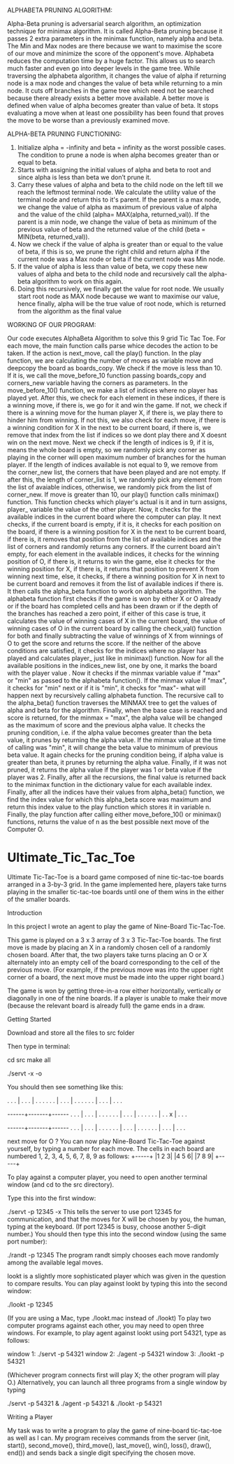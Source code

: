 ALPHABETA PRUNING ALGORITHM:

Alpha-Beta pruning is adversarial search algorithm, an optimization technique for minimax algorithm. It is called Alpha-Beta
pruning because it passes 2 extra parameters in the minimax function, namely alpha and beta. The Min and Max nodes are there
because we want to maximise the score of our move and minimize the score of the opponent's move. Alphabeta reduces the computation time
by a huge factor. This allows us to search much faster and even go into deeper levels in the game tree. While traversing the alphabeta
algorithm, it changes the value of alpha if returning node is a max node and changes the value of beta while returning to a min node. It
cuts off branches in the game tree which need not be searched because there already exists a better move available. A better move is
defined when value of alpha becomes greater than value of beta. It stops evaluating a move when at least one possibility has been found
that proves the move to be worse than a previously examined move.

ALPHA-BETA PRUNING FUNCTIONING:

1.	Initialize alpha = -infinity and beta = infinity as the worst possible cases. The condition to prune a node is when alpha becomes
greater than or equal to beta.
2.	Starts with assigning the initial values of alpha and beta to root and since alpha is less than beta we don’t prune it.
3.	Carry these values of alpha and beta to the child node on the left till we reach the leftmost terminal node. We calculate the
utility value of the terminal node and return this to it's parent. If the parent is a max node, we change the value of alpha as maximum
of previous value of alpha and the value of the child (alpha= MAX(alpha, returned_val)). If the parent is a min node, we change the
value of beta as minimum of the previous value of beta and the returned value of the child (beta = MIN(beta, returned_val)).
4. Now we check if the value of alpha is greater than or equal to the value of beta, if this is so, we prune the right child and return
alpha if the current node was a Max node or beta if the current node was Min node.
5. If the value of alpha is less than value of beta, we copy these new values of alpha and beta to the child node and recursively call
the alpha-beta algorithm to work on this again.
6. Doing this recursively, we finally get the value for root node. We usually start root node as MAX node because we want to maximise our
value, hence finally, alpha will be the true value of root node, which is returned from the algorithm as the final value

WORKING OF OUR PROGRAM:

Our code executes AlphaBeta Algorithm to solve this 9 grid Tic Tac Toe.
For each move, the main function calls parse whice decodes the action to be taken.
If the action is next_move, call the play() function. In the play function, we are calculating the number of moves as variable move and deepcopy the board as boards_copy. We check if the move is less than 10.
If it is, we call the move_before_10 function passing boards_copy and corners_new variable having the corners as parameters. In the move_before_10() function, we make a list of indices where no player has played yet. After this, we check for each element in these indices, if there is a winning move, if there is, we go for it and win the game.
If not, we check if there is a winning move for the human player X, if there is, we play there to hinder him from winning.
If not this, we also check for each move, if there is a winning condition for X in the next to be current board, if there is, we remove that index from the list if indices so we dont play there and X doesnt win on the next move. Next we check if the length of indices is 9, if it is, means the whole board is empty, so we randomly pick any corner as playing in the corner will open maximum number of branches for the human player. If the length of indices available is not equal to 9, we remove from the corner_new list, the corners that have been played and are not empty. If after this, the length of corner_list is 1, we randomly pick any element from the list of avaiable indices, otherwise, we randomly pick from the list of corner_new.
 If move is greater than 10, our play() function calls minimax() function. This function checks which player's actual is it and in turn assigns, player_ variable the value of the other player. Now, it checks for the available indices in the current board where the computer can play. It next checks, if the current board is empty, if it is, it checks for each position on the board, if there is a winning position for X in the next to be current board, if there is, it removes that position from the list of available indices  and the list of corners and randomly returns any corners. If the current board ain't empty, for each element in the available indices, it checks for the winning position of O, if there is, it returns to win the game, else it checks for the winning position for X, if there is, it returns that position to prevent X from winning next time, else, it checks, if there a winning position for X in next to be current board and removes it from the list of available indices if there is. It then calls the alpha_beta function to work on alphabeta algorithm. The alphabeta function first checks if the game is won by either X or O already or if the board has completed cells and has been drawn or if the depth of the branches has reached a zero point, if either of this case is true, it calculates the value of winning cases of
 X in the current board, the value of winning cases of O in the current board by calling the check_val() function for both and finally subtracting the value of winnings of X from winnings of O to get the score and returns the score.
 If the neither of the above conditions are satisfied, it checks for the indices where no player has played and calculates player_ just like in minimax() function. Now for all the available positions in the indices_new list, one by one, it marks the board with the player value .
 Now it checks if the minmax variable value if "max" or "min" as passed to the alphabeta function(). If the minmax value if "max", it checks for "min" next or if it is "min", it checks for "max"-  what will happen next by recursively calling alphabeta function. The recursive call to the alpha_beta() function traverses the MINMAX tree to get the values of alpha and beta for the algorithm. Finally, when the base case is reached and score is returned, for the minmax = "max", the alpha value will be changed as the maximum of score and the previous alpha value. It checks the pruning condition, i.e. if the alpha value becomes greater than the beta value, it prunes by returning the alpha value. If the minmax value at the time of calling was "min", it will change the beta value to minimum of previous beta value. It again checks for the pruning condition being, if alpha value is greater than beta, it prunes by returning the alpha value.
 Finally, if it was not pruned, it returns the alpha value if the player was 1 or beta value if the player was 2. Finally, after all the recursions, the final value is returned back to the minimax function in the dictionary value for each available index.
 Finally, after all the indices have their values from alpha_beta() function, we find the index value for which this alpha_beta score was maximum and return this index value to the play function which stores it in variable n. Finally, the play function after calling either move_before_10() or minimax() functions, returns the value of n as the best possible next move of the Computer O.


# Ultimate_Tic_Tac_Toe
Ultimate Tic-Tac-Toe is a board game composed of nine tic-tac-toe boards arranged in a 3-by-3 grid. In the game implemented here, players take turns playing in the smaller tic-tac-toe boards until one of them wins in the either of the smaller boards.

Introduction

In this project I wrote an agent to play the game of Nine-Board Tic-Tac-Toe.

This game is played on a 3 x 3 array of 3 x 3 Tic-Tac-Toe boards. The first move is made by placing an X in a randomly chosen cell of a randomly chosen board. After that, the two players take turns placing an O or X alternately into an empty cell of the board corresponding to the cell of the previous move. (For example, if the previous move was into the upper right corner of a board, the next move must be made into the upper right board.)

The game is won by getting three-in-a row either horizontally, vertically or diagonally in one of the nine boards. If a player is unable to make their move (because the relevant board is already full) the game ends in a draw.


Getting Started

Download and store all the files to src folder

Then type in terminal:

cd src
make all

./servt -x -o

You should then see something like this:


 . . . | . . . | . . .
 . . . | . . . | . . .
 . . . | . . . | . . .
 
 ------+-------+------
 . . . | . . . | . . .
 . . . | . . . | . . .
 . . . | . . x | . . .
 
 ------+-------+------
 . . . | . . . | . . .
 . . . | . . . | . . .
 . . . | . . . | . . .
 
 

next move for O ? 
You can now play Nine-Board Tic-Tac-Toe against yourself, by typing a number for each move. 
The cells in each board are numbered 1, 2, 3, 4, 5, 6, 7, 8, 9 as follows:
+-----+
|1 2 3|
|4 5 6|
|7 8 9|
+-----+

To play against a computer player, you need to open another terminal window (and cd to the src directory).

Type this into the first window:

./servt -p 12345 -x
This tells the server to use port 12345 for communication, and that the moves for X will be chosen by you, the human, typing at the keyboard. (If port 12345 is busy, choose another 5-digit number.)
You should then type this into the second window (using the same port number):

./randt -p 12345
The program randt simply chooses each move randomly among the available legal moves.


lookt is a slightly more sophisticated player which was given in the question to compare results.
You can play against lookt by typing this into the second window:

./lookt -p 12345

(If you are using a Mac, type ./lookt.mac instead of ./lookt)
To play two computer programs against each other, you may need to open three windows. For example, to play agent against lookt using port 54321, type as follows:

window 1:	./servt -p 54321
window 2:	./agent -p 54321
window 3:	./lookt -p 54321

(Whichever program connects first will play X; the other program will play O.)
Alternatively, you can launch all three programs from a single window by typing

./servt -p 54321 &
./agent -p 54321 &
./lookt -p 54321

Writing a Player

My task was to write a program to play the game of nine-board tic-tac-toe as well as I can.
My program receives commands from the server (init, start(), second_move(), third_move(), last_move(), win(), loss(), draw(), end()) and sends back a single digit specifying the chosen move.
